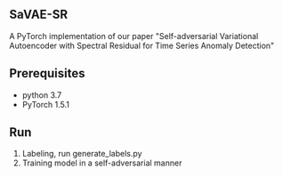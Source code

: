 ## SaVAE-SR
A PyTorch implementation of our paper "Self-adversarial Variational Autoencoder with Spectral Residual for Time Series Anomaly Detection"

## Prerequisites
- python 3.7
- PyTorch 1.5.1

## Run
1. Labeling, run generate_labels.py
2. Training model in a self-adversarial manner 

